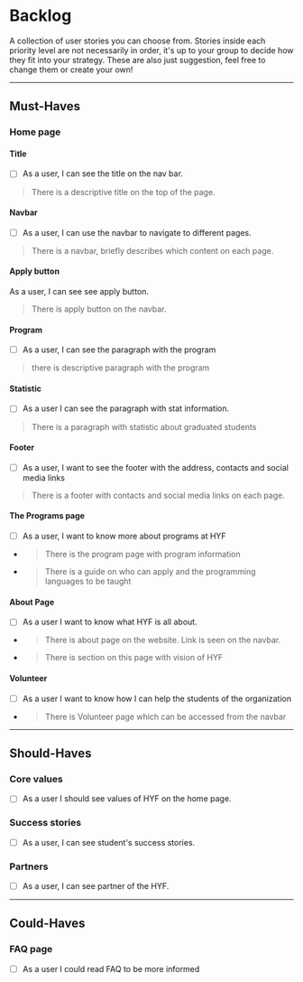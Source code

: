 # Backlog

A collection of user stories you can choose from. Stories inside each priority
level are not necessarily in order, it's up to your group to decide how they fit
into your strategy. These are also just suggestion, feel free to change them or
create your own!

---

## Must-Haves

### Home page

#### Title

- [ ] As a user, I can see the title on the nav bar.

> There is a descriptive title on the top of the page.

#### Navbar

- [ ] As a user, I can use the navbar to navigate to different pages.

> There is a navbar, briefly describes which content on each page.

#### Apply button

As a user, I can see see apply button.

> There is apply button on the navbar.

#### Program

- [ ] As a user, I can see the paragraph with the program

> there is descriptive paragraph with the program

#### Statistic

- [ ] As a user I can see the paragraph with stat information.

> There is a paragraph with statistic about graduated students

#### Footer

- [ ] As a user, I want to see the footer with the address, contacts and social
      media links

> There is a footer with contacts and social media links on each page.

#### The Programs page

- [ ] As a user, I want to know more about programs at HYF

- > There is the program page with program information
- > There is a guide on who can apply and the programming languages to be taught

#### About Page

- [ ] As a user I want to know what HYF is all about.

- > There is about page on the website. Link is seen on the navbar.
- > There is section on this page with vision of HYF

#### Volunteer

- [ ] As a user I want to know how I can help the students of the organization

- > There is Volunteer page which can be accessed from the navbar

---

## Should-Haves

### Core values

- [ ] As a user I should see values of HYF on the home page.

### Success stories

- [ ] As a user, I can see student's success stories.

### Partners

- [ ] As a user, I can see partner of the HYF.

---

## Could-Haves

### FAQ page

- [ ] As a user I could read FAQ to be more informed
